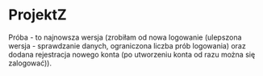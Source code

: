 # ProjektZ
Próba - to najnowsza wersja (zrobiłam od nowa logowanie (ulepszona wersja - sprawdzanie danych, ograniczona liczba prób logowania) oraz dodana rejestracja nowego konta (po utworzeniu konta od razu można się zalogować)).
